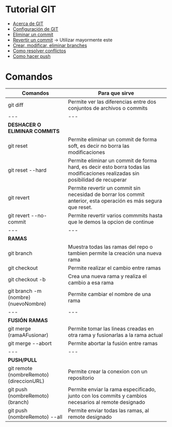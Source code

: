 # Tutorial GIT
- [Acerca de GIT](https://git-scm.com/book/es/v2/Inicio---Sobre-el-Control-de-Versiones-Acerca-del-Control-de-Versiones)
- [Configuración de GIT](https://git-scm.com/book/es/v2/Personalizaci%C3%B3n-de-Git-Configuraci%C3%B3n-de-Git)
- [Eliminar un commit](https://www.youtube.com/watch?v=h-xN14zPgsQ&list=PLTd5ehIj0goMCnj6V5NdzSIHBgrIXckGU&index=6)
- [Revertir un commit](https://www.youtube.com/watch?v=4SwaV29SpIc&list=PLTd5ehIj0goMCnj6V5NdzSIHBgrIXckGU&index=7) -> Utilizar mayormente este
- [Crear, modificar, eliminar branches](https://www.youtube.com/watch?v=j0U9jBmP3LM&list=PLTd5ehIj0goMCnj6V5NdzSIHBgrIXckGU&index=9)
- [Como resolver conflictos](https://www.youtube.com/watch?v=CzOj076YGRY&list=PLTd5ehIj0goMCnj6V5NdzSIHBgrIXckGU&index=14)
- [Como hacer push](https://www.youtube.com/watch?v=jgeLj45G0tk&list=PLTd5ehIj0goMCnj6V5NdzSIHBgrIXckGU&index=19)

# Comandos 

| Comandos  | Para que sirve |
|---------- |----------------|
| git diff  | Permite ver las diferencias entre dos conjuntos de archivos o commits |
|---|---|
| **DESHACER O ELIMINAR COMMITS** | |
| git reset | Permite eliminar un commit de forma soft, es decir no borra las modificaciones |
| git reset --hard | Permite eliminar un commit de forma hard, es decir esto borra todas las modificaciones realizadas sin posibilidad de recuperar |
| git revert | Permite revertir un commit sin necesidad de borrar los commit anterior, esta operación es más segura que reset. |
| git revert --no-commit | Permite revertir varios commmits hasta que le demos la opcion de continue |
|---|---|
| **RAMAS** | |
| git branch | Muestra todas las ramas del repo o tambien permite la creación una nueva rama |
| git checkout | Permite realizar el cambio entre ramas |
| git checkout -b | Crea una nueva rama y realiza el cambio a esa rama |
| git branch -m (nombre) (nuevoNombre) | Permite cambiar el nombre de una rama |
|---|---|
| **FUSIÓN RAMAS** | |
|git merge (ramaAFusionar) | Permite tomar las lineas creadas en otra rama y fusionarlas a la rama actual |
| git merge --abort | Permite abortar la fusión entre ramas |
|---|---|
| **PUSH/PULL** | |
| git remote (nombreRemoto) (direccionURL) | Permite crear la conexion con un repositorio |
| git push (nombreRemoto) (branch)| Permite enviar la rama especificado, junto con los commits y cambios necesarios al remote designado |
| git push (nombreRemoto) --all| Permite enviar todas las ramas, al remote designado |
